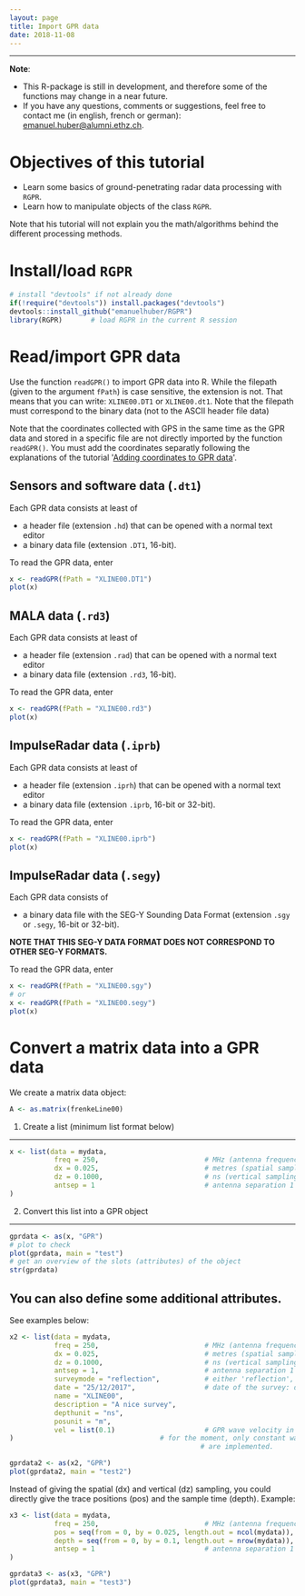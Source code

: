 ```yaml
---
layout: page
title: Import GPR data
date: 2018-11-08
---
```


<!--
"/media/huber/Elements/UNIBAS/software/codeR/package_RGPR/RGPR-gh-pages/2014_04_25_frenke"
"G:/UNIBAS/software/codeR/package_RGPR/RGPR-gh-pages/2014_04_25_frenke"
-->

------------------------------------------------------------------------

**Note**:

-   This R-package is still in development, and therefore some of the functions may change in a near future.
-   If you have any questions, comments or suggestions, feel free to contact me (in english, french or german): <emanuel.huber@alumni.ethz.ch>.

Objectives of this tutorial
===========================

-   Learn some basics of ground-penetrating radar data processing with `RGPR`.
-   Learn how to manipulate objects of the class `RGPR`.

Note that his tutorial will not explain you the math/algorithms behind the different processing methods.

Install/load `RGPR`
===================

``` r
# install "devtools" if not already done
if(!require("devtools")) install.packages("devtools")
devtools::install_github("emanuelhuber/RGPR")
library(RGPR)       # load RGPR in the current R session
```

Read/import GPR data
====================

Use the function `readGPR()` to import GPR data into R. While the filepath (given to the argument `fPath`) is case sensitive, the extension is not. That means that you can write: `XLINE00.DT1` or `XLINE00.dt1`. Note that the filepath must correspond to the binary data (not to the ASCII header file data)

Note that the coordinates collected with GPS in the same time as the GPR data and stored in a specific file are not directly imported by the function `readGPR()`. You must add the coordinates separatly following the explanations of the tutorial '[Adding coordinates to GPR data](http://emanuelhuber.github.io/RGPR/02_RGPR_tutorial_RGPR-survey/)'.

Sensors and software data (`.dt1`)
----------------------------------

Each GPR data consists at least of

-   a header file (extension `.hd`) that can be opened with a normal text editor
-   a binary data file (extension `.DT1`, 16-bit).

To read the GPR data, enter

``` r
x <- readGPR(fPath = "XLINE00.DT1")
plot(x)
```

MALA data (`.rd3`)
------------------

Each GPR data consists at least of

-   a header file (extension `.rad`) that can be opened with a normal text editor
-   a binary data file (extension `.rd3`, 16-bit).

To read the GPR data, enter

``` r
x <- readGPR(fPath = "XLINE00.rd3")
plot(x)
```

ImpulseRadar data (`.iprb`)
---------------------------

Each GPR data consists at least of

-   a header file (extension `.iprh`) that can be opened with a normal text editor
-   a binary data file (extension `.iprb`, 16-bit or 32-bit).

To read the GPR data, enter

``` r
x <- readGPR(fPath = "XLINE00.iprb")
plot(x)
```

ImpulseRadar data (`.segy`)
---------------------------

Each GPR data consists of

-   a binary data file with the SEG-Y Sounding Data Format (extension `.sgy` or `.segy`, 16-bit or 32-bit).

**NOTE THAT THIS SEG-Y DATA FORMAT DOES NOT CORRESPOND TO OTHER SEG-Y FORMATS.**

To read the GPR data, enter

``` r
x <- readGPR(fPath = "XLINE00.sgy")
# or
x <- readGPR(fPath = "XLINE00.segy")
plot(x)
```

Convert a matrix data into a GPR data
=====================================

We create a matrix data object:

``` r
A <- as.matrix(frenkeLine00)
```

1. Create a list (minimum list format below)
--------------------------------------------

``` r
x <- list(data = mydata,
           freq = 250,                          # MHz (antenna frequency)
           dx = 0.025,                          # metres (spatial sampling)
           dz = 0.1000,                         # ns (vertical sampling)
           antsep = 1                           # antenna separation 1 m
)
```

2. Convert this list into a GPR object
--------------------------------------

``` r
gprdata <- as(x, "GPR")
# plot to check
plot(gprdata, main = "test")
# get an overview of the slots (attributes) of the object
str(gprdata)
```

You can also define some additional attributes.
-----------------------------------------------

See examples below:

``` r
x2 <- list(data = mydata,
           freq = 250,                          # MHz (antenna frequency)
           dx = 0.025,                          # metres (spatial sampling)
           dz = 0.1000,                         # ns (vertical sampling)
           antsep = 1,                          # antenna separation 1 m
           surveymode = "reflection",           # either 'reflection', 'CMP' or 'WARR'
           date = "25/12/2017",                 # date of the survey: dd/mm/yyyy
           name = "XLINE00",
           description = "A nice survey",
           depthunit = "ns",
           posunit = "m",
           vel = list(0.1)                      # GPR wave velocity in m/ns, must be a list
)                                    # for the moment, only constant wave velocity
                                               # are implemented.

gprdata2 <- as(x2, "GPR")
plot(gprdata2, main = "test2")
```

Instead of giving the spatial (dx) and vertical (dz) sampling, you could directly give the trace positions (pos) and the sample time (depth). Example:

``` r
x3 <- list(data = mydata,
           freq = 250,                          # MHz (antenna frequency)
           pos = seq(from = 0, by = 0.025, length.out = ncol(mydata)),
           depth = seq(from = 0, by = 0.1, length.out = nrow(mydata)),
           antsep = 1                           # antenna separation 1 m
)

gprdata3 <- as(x3, "GPR")
plot(gprdata3, main = "test3")
```
